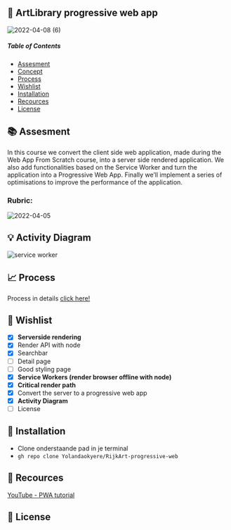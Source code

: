 ## 📱 ArtLibrary progressive web app
![2022-04-08 (6)](https://user-images.githubusercontent.com/97689634/162440074-43b7e5a9-cf68-4a4a-b6cb-92a66c771a05.png)

##### Table of Contents
* [Assesment](https://github.com/Yolandaokyere/RijkArt-progressive-web/blob/main/README.md#-assesment)
* [Concept](https://github.com/Yolandaokyere/RijkArt-progressive-web/blob/main/README.md#-concept)
* [Process](https://github.com/Yolandaokyere/RijkArt-progressive-web/blob/main/README.md#-process)
* [Wishlist](https://github.com/Yolandaokyere/RijkArt-progressive-web/blob/main/README.md#-wishlist)
* [Installation](https://github.com/Yolandaokyere/RijkArt-progressive-web/blob/main/README.md#-installation)
* [Recources](https://github.com/Yolandaokyere/RijkArt-progressive-web/blob/main/README.md#-recources)
* [License](https://github.com/Yolandaokyere/RijkArt-progressive-web/blob/main/README.md#-license)
## 📚 Assesment
In this course we convert the client side web application, made during the Web App From Scratch course, into a server side rendered application. We also add functionalities based on the Service Worker and turn the application into a Progressive Web App. Finally we’ll implement a series of optimisations to improve the performance of the application.

### Rubric:
![2022-04-05](https://user-images.githubusercontent.com/97689634/161749340-93661308-4e25-4dff-be51-e48d9c7a8e4f.png)



## 💡 Activity Diagram
![service worker ](https://user-images.githubusercontent.com/97689634/163757743-33a4b573-ff6d-4547-8b5b-69af6d7e1df1.png)

## 📈 Process
Process in details [click here!](https://github.com/Yolandaokyere/RijkArt-progressive-web/wiki)

## 📝 Wishlist
- [x] **Serverside rendering**
- [x] Render API with node
- [x] Searchbar
- [ ] Detail page
- [ ] Good styling page
- [x] **Service Workers (render browser offline with node)**
- [x] **Critical render path**
- [x] Convert the server to a progressive web app
- [x] **Activity Diagram**
- [ ] License
 
## 🔧 Installation
* Clone onderstaande pad in je terminal
* `gh repo clone Yolandaokyere/RijkArt-progressive-web`



## 🔎 Recources
[YouTube - PWA tutorial](https://www.youtube.com/playlist?list=PL4cUxeGkcC9gTxqJBcDmoi5Q2pzDusSL7)
## 🔖 License

